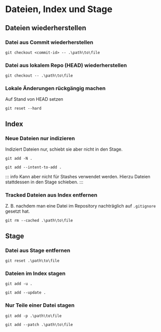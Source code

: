 # Dateien, Index und Stage

## Dateien wiederherstellen

### Datei aus Commit wiederherstellen

~~~
git checkout <commit-id> -- .\path\to\file
~~~

### Datei aus lokalem Repo (HEAD) wiederherstellen

~~~
git checkout -- .\path\to\file
~~~

### Lokale Änderungen rückgängig machen

Auf Stand von HEAD setzen

~~~
git reset --hard
~~~

## Index

### Neue Dateien nur indizieren

Indiziert Dateien nur, schiebt sie aber nicht in den Stage.

~~~
git add -N .
~~~

~~~
git add --intent-to-add .
~~~

::: info
Kann aber nicht für Stashes verwendet werden. Hierzu Dateien stattdessen in den Stage schieben.
:::

### Tracked Dateien aus Index entfernen

Z. B. nachdem man eine Datei im Repository nachträglich auf `.gitignore` gesetzt hat.

~~~
git rm --cached .\path\to\file
~~~

## Stage

### Datei aus Stage entfernen

~~~
git reset .\path\to\file
~~~

### Dateien im Index stagen

~~~
git add -u .
~~~

~~~
git add --update .
~~~

### Nur Teile einer Datei stagen

~~~
git add -p .\path\to\file
~~~

~~~
git add --patch .\path\to\file
~~~
